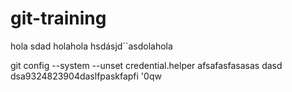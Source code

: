 # git-training
hola
sdad
holahola
hsdásjd´`asdolahola


git config --system --unset credential.helper
afsafasfasasas dasd dsa9324823904daslfpaskfapfi '0qw
